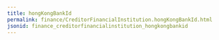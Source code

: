 ```yaml
---
title: hongKongBankId
permalink: finance/CreditorFinancialInstitution.hongKongBankId.html
jsonid: finance_creditorfinancialinstitution_hongkongbankid
---
```

